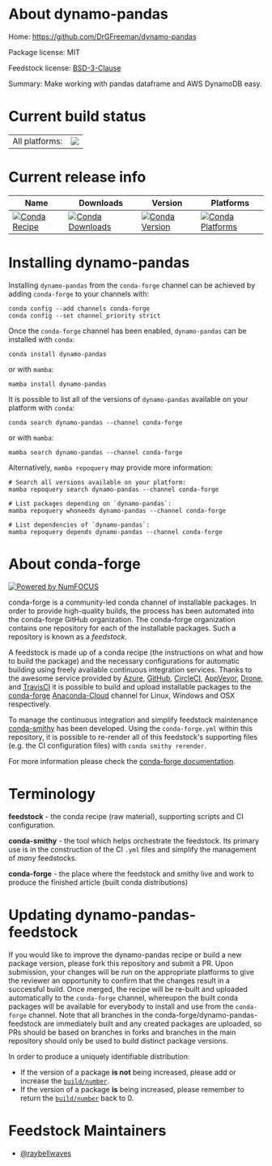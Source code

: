 About dynamo-pandas
===================

Home: https://github.com/DrGFreeman/dynamo-pandas

Package license: MIT

Feedstock license: [BSD-3-Clause](https://github.com/conda-forge/dynamo-pandas-feedstock/blob/main/LICENSE.txt)

Summary: Make working with pandas dataframe and AWS DynamoDB easy.

Current build status
====================


<table><tr><td>All platforms:</td>
    <td>
      <a href="https://dev.azure.com/conda-forge/feedstock-builds/_build/latest?definitionId=17760&branchName=main">
        <img src="https://dev.azure.com/conda-forge/feedstock-builds/_apis/build/status/dynamo-pandas-feedstock?branchName=main">
      </a>
    </td>
  </tr>
</table>

Current release info
====================

| Name | Downloads | Version | Platforms |
| --- | --- | --- | --- |
| [![Conda Recipe](https://img.shields.io/badge/recipe-dynamo--pandas-green.svg)](https://anaconda.org/conda-forge/dynamo-pandas) | [![Conda Downloads](https://img.shields.io/conda/dn/conda-forge/dynamo-pandas.svg)](https://anaconda.org/conda-forge/dynamo-pandas) | [![Conda Version](https://img.shields.io/conda/vn/conda-forge/dynamo-pandas.svg)](https://anaconda.org/conda-forge/dynamo-pandas) | [![Conda Platforms](https://img.shields.io/conda/pn/conda-forge/dynamo-pandas.svg)](https://anaconda.org/conda-forge/dynamo-pandas) |

Installing dynamo-pandas
========================

Installing `dynamo-pandas` from the `conda-forge` channel can be achieved by adding `conda-forge` to your channels with:

```
conda config --add channels conda-forge
conda config --set channel_priority strict
```

Once the `conda-forge` channel has been enabled, `dynamo-pandas` can be installed with `conda`:

```
conda install dynamo-pandas
```

or with `mamba`:

```
mamba install dynamo-pandas
```

It is possible to list all of the versions of `dynamo-pandas` available on your platform with `conda`:

```
conda search dynamo-pandas --channel conda-forge
```

or with `mamba`:

```
mamba search dynamo-pandas --channel conda-forge
```

Alternatively, `mamba repoquery` may provide more information:

```
# Search all versions available on your platform:
mamba repoquery search dynamo-pandas --channel conda-forge

# List packages depending on `dynamo-pandas`:
mamba repoquery whoneeds dynamo-pandas --channel conda-forge

# List dependencies of `dynamo-pandas`:
mamba repoquery depends dynamo-pandas --channel conda-forge
```


About conda-forge
=================

[![Powered by
NumFOCUS](https://img.shields.io/badge/powered%20by-NumFOCUS-orange.svg?style=flat&colorA=E1523D&colorB=007D8A)](https://numfocus.org)

conda-forge is a community-led conda channel of installable packages.
In order to provide high-quality builds, the process has been automated into the
conda-forge GitHub organization. The conda-forge organization contains one repository
for each of the installable packages. Such a repository is known as a *feedstock*.

A feedstock is made up of a conda recipe (the instructions on what and how to build
the package) and the necessary configurations for automatic building using freely
available continuous integration services. Thanks to the awesome service provided by
[Azure](https://azure.microsoft.com/en-us/services/devops/), [GitHub](https://github.com/),
[CircleCI](https://circleci.com/), [AppVeyor](https://www.appveyor.com/),
[Drone](https://cloud.drone.io/welcome), and [TravisCI](https://travis-ci.com/)
it is possible to build and upload installable packages to the
[conda-forge](https://anaconda.org/conda-forge) [Anaconda-Cloud](https://anaconda.org/)
channel for Linux, Windows and OSX respectively.

To manage the continuous integration and simplify feedstock maintenance
[conda-smithy](https://github.com/conda-forge/conda-smithy) has been developed.
Using the ``conda-forge.yml`` within this repository, it is possible to re-render all of
this feedstock's supporting files (e.g. the CI configuration files) with ``conda smithy rerender``.

For more information please check the [conda-forge documentation](https://conda-forge.org/docs/).

Terminology
===========

**feedstock** - the conda recipe (raw material), supporting scripts and CI configuration.

**conda-smithy** - the tool which helps orchestrate the feedstock.
                   Its primary use is in the construction of the CI ``.yml`` files
                   and simplify the management of *many* feedstocks.

**conda-forge** - the place where the feedstock and smithy live and work to
                  produce the finished article (built conda distributions)


Updating dynamo-pandas-feedstock
================================

If you would like to improve the dynamo-pandas recipe or build a new
package version, please fork this repository and submit a PR. Upon submission,
your changes will be run on the appropriate platforms to give the reviewer an
opportunity to confirm that the changes result in a successful build. Once
merged, the recipe will be re-built and uploaded automatically to the
`conda-forge` channel, whereupon the built conda packages will be available for
everybody to install and use from the `conda-forge` channel.
Note that all branches in the conda-forge/dynamo-pandas-feedstock are
immediately built and any created packages are uploaded, so PRs should be based
on branches in forks and branches in the main repository should only be used to
build distinct package versions.

In order to produce a uniquely identifiable distribution:
 * If the version of a package **is not** being increased, please add or increase
   the [``build/number``](https://docs.conda.io/projects/conda-build/en/latest/resources/define-metadata.html#build-number-and-string).
 * If the version of a package **is** being increased, please remember to return
   the [``build/number``](https://docs.conda.io/projects/conda-build/en/latest/resources/define-metadata.html#build-number-and-string)
   back to 0.

Feedstock Maintainers
=====================

* [@raybellwaves](https://github.com/raybellwaves/)

